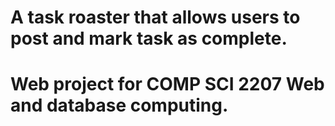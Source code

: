 <h1>A task roaster that allows users to post and mark task as complete.<br></h1>
<h1>Web project for COMP SCI 2207 Web and database computing.</h1>
